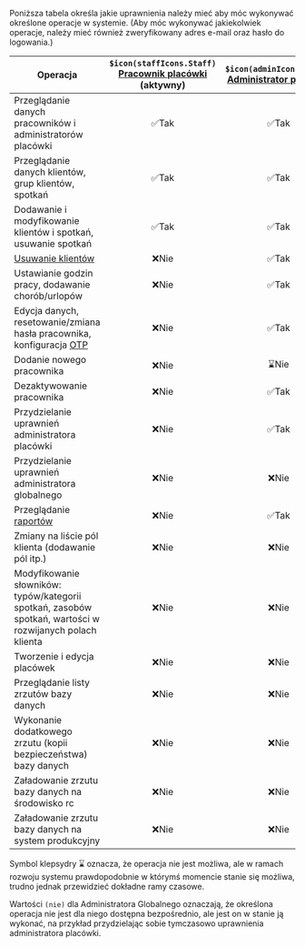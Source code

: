 Poniższa tabela określa jakie uprawnienia należy mieć aby móc wykonywać określone operacje w systemie.
(Aby móc wykonywać jakiekolwiek operacje, należy mieć również zweryfikowany adres e-mail oraz hasło do logowania.)

| Operacja                                                                                                 | `$icon(staffIcons.Staff)` [Pracownik placówki](staff-roles#staff-role) (aktywny) | `$icon(adminIcons.Admin)` [Administrator placówki](staff-roles#facility-admin-role) | [Administrator globalny](staff-roles#global-admin-role) |
| -------------------------------------------------------------------------------------------------------- | :------------------------------------------------------------------------------: | :---------------------------------------------------------------------------------: | :-----------------------------------------------------: |
| Przeglądanie danych pracowników i administratorów placówki                                               |                                      ✅Tak                                       |                                        ✅Tak                                        |                          ✅Tak                          |
| Przeglądanie danych klientów, grup klientów, spotkań                                                     |                                      ✅Tak                                       |                                        ✅Tak                                        |                          (nie)                          |
| Dodawanie i modyfikowanie klientów i spotkań, usuwanie spotkań                                           |                                      ✅Tak                                       |                                        ✅Tak                                        |                          (nie)                          |
| [Usuwanie klientów](client-delete)                                                                       |                                      ❌Nie                                       |                                        ✅Tak                                        |                          (nie)                          |
| Ustawianie godzin pracy, dodawanie chorób/urlopów                                                        |                                      ❌Nie                                       |                                        ✅Tak                                        |                          (nie)                          |
| Edycja danych, resetowanie/zmiana hasła pracownika, konfiguracja [OTP](staff-2fa)                        |                                      ❌Nie                                       |                                        ✅Tak                                        |                          ✅Tak                          |
| Dodanie nowego pracownika                                                                                |                                      ❌Nie                                       |                                        ⌛Nie                                        |                          ✅Tak                          |
| Dezaktywowanie pracownika                                                                                |                                      ❌Nie                                       |                                        ✅Tak                                        |                          ✅Tak                          |
| Przydzielanie uprawnień administratora placówki                                                          |                                      ❌Nie                                       |                                        ✅Tak                                        |                          ✅Tak                          |
| Przydzielanie uprawnień administratora globalnego                                                        |                                      ❌Nie                                       |                                        ❌Nie                                        |                          ✅Tak                          |
| Przeglądanie [raportów](reports)                                                                         |                                      ❌Nie                                       |                                        ✅Tak                                        |                          (nie)                          |
| Zmiany na liście pól klienta (dodawanie pól itp.)                                                        |                                      ❌Nie                                       |                                        ❌Nie                                        |                          ❌Nie                          |
| Modyfikowanie słowników: typów/kategorii spotkań, zasobów spotkań, wartości w rozwijanych polach klienta |                                      ❌Nie                                       |                                        ❌Nie                                        |                          ❌Nie                          |
| Tworzenie i edycja placówek                                                                              |                                      ❌Nie                                       |                                        ❌Nie                                        |                          ✅Tak                          |
| Przeglądanie listy zrzutów bazy danych                                                                   |                                      ❌Nie                                       |                                        ❌Nie                                        |                          ✅Tak                          |
| Wykonanie dodatkowego zrzutu (kopii bezpieczeństwa) bazy danych                                          |                                      ❌Nie                                       |                                        ❌Nie                                        |                          ✅Tak                          |
| Załadowanie zrzutu bazy danych na środowisko rc                                                          |                                      ❌Nie                                       |                                        ❌Nie                                        |                          ✅Tak                          |
| Załadowanie zrzutu bazy danych na system produkcyjny                                                     |                                      ❌Nie                                       |                                        ❌Nie                                        |                          ❌Nie                          |

Symbol klepsydry ⌛ oznacza, że operacja nie jest możliwa, ale w ramach rozwoju systemu prawdopodobnie
w którymś momencie stanie się możliwa, trudno jednak przewidzieć dokładne ramy czasowe.

Wartości `(nie)` dla Administratora Globalnego oznaczają, że określona operacja nie jest dla niego
dostępna bezpośrednio, ale jest on w stanie ją wykonać, na przykład przydzielając
sobie tymczasowo uprawnienia administratora placówki.
